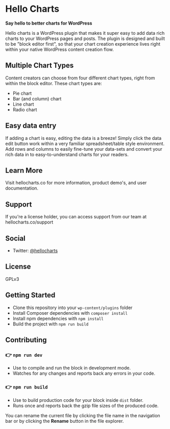 # Hello Charts
**Say hello to better charts for WordPress**

Hello charts is a WordPress plugin that makes it super easy to add data rich charts to your WordPress pages and posts.
The plugin is designed and built to be "block editor first", so that your chart creation experience lives right within your native WordPress content creation flow.

## Multiple Chart Types

Content creators can choose from four different chart types, right from within the block editor. These chart types are:

- Pie chart
- Bar (and column) chart
- Line chart
- Radio chart

## Easy data entry

If adding a chart is easy, editing the data is a breeze! Simply click the data edit button work within a very familiar spreadsheet/table style environment. Add rows and columns to easily fine-tune your data-sets and convert your rich data in to easy-to-understand charts for your readers.

## Learn More

Visit hellocharts.co for more information, product demo's, and user documentation.

## Support
If you're a license holder, you can access support from our team at hellocharts.co/support

## Social
- Twitter: [@hellocharts](https://twitter.com/hellocharts) 

## License
GPLv3

## Getting Started

- Clone this repository into your `wp-content/plugins` folder
- Install Composer dependencies with `composer install`
- Install npm dependencies with `npm install`
- Build the project with `npm run build`

## Contributing

### 👉 `npm run dev`

- Use to compile and run the block in development mode.
- Watches for any changes and reports back any errors in your code.

### 👉 `npm run build`

- Use to build production code for your block inside `dist` folder.
- Runs once and reports back the gzip file sizes of the produced code.

You can rename the current file by clicking the file name in the navigation bar or by clicking the **Rename** button in the file explorer.
